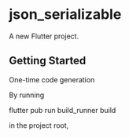 # json_serializable

A new Flutter project.

## Getting Started

One-time code generation

By running 

flutter pub run build_runner build

in the project root,
